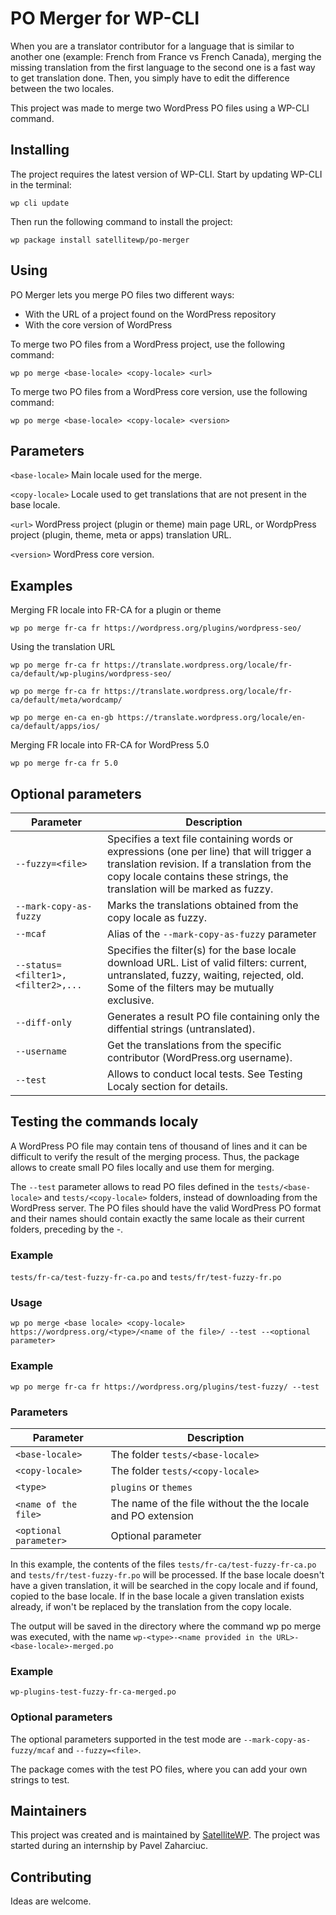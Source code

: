 # PO Merger for WP-CLI
When you are a translator contributor for a language that is similar to another one (example: French from France vs French Canada), merging the missing translation from the first language to the second one is a fast way to get translation done. Then, you simply have to edit the difference between the two locales.

This project was made to merge two WordPress PO files using a WP-CLI command.


## Installing
The project requires the latest version of WP-CLI. Start by updating WP-CLI in the terminal:

    wp cli update

Then run the following command to install the project:

    wp package install satellitewp/po-merger


## Using

PO Merger lets you merge PO files two different ways:

- With the URL of a project found on the WordPress repository
- With the core version of WordPress

To merge two PO files from a WordPress project, use the following command:

    wp po merge <base-locale> <copy-locale> <url>

To merge two PO files from a WordPress core version, use the following command:

    wp po merge <base-locale> <copy-locale> <version>

## Parameters

`<base-locale>` Main locale used for the merge.

`<copy-locale>` Locale used to get translations that are not present in the base locale.

`<url>` WordPress project (plugin or theme) main page URL, or WordpPress project (plugin, theme, meta or apps) translation URL.

`<version>` WordPress core version.

## Examples

Merging FR locale into FR-CA for a plugin or theme

    wp po merge fr-ca fr https://wordpress.org/plugins/wordpress-seo/

Using the translation URL

    wp po merge fr-ca fr https://translate.wordpress.org/locale/fr-ca/default/wp-plugins/wordpress-seo/
    
    wp po merge fr-ca fr https://translate.wordpress.org/locale/fr-ca/default/meta/wordcamp/
    
    wp po merge en-ca en-gb https://translate.wordpress.org/locale/en-ca/default/apps/ios/
    
Merging FR locale into FR-CA for WordPress 5.0

    wp po merge fr-ca fr 5.0

## Optional parameters
| Parameter | Description |
| ------ | ------ |
| `--fuzzy=<file>` | Specifies a text file containing words or expressions (one per line) that will trigger a translation revision. If a translation from the copy locale contains these strings, the translation will be marked as fuzzy.|
| `--mark-copy-as-fuzzy` | Marks the translations obtained from the copy locale as fuzzy.|
| `--mcaf` | Alias of the `--mark-copy-as-fuzzy` parameter |
| `--status=<filter1>,<filter2>,...` |	Specifies the filter(s) for the base locale download URL. List of valid filters: current, untranslated, fuzzy, waiting, rejected, old. Some of the filters may be mutually exclusive.|
| `--diff-only` |	Generates a result PO file containing only the diffential strings (untranslated).|
| `--username` | Get the translations from the specific contributor (WordPress.org username).|
| `--test` | Allows to conduct local tests. See Testing Localy section for details.|



## Testing the commands localy

A WordPress PO file may contain tens of thousand of lines and it can be difficult to verify the result of the merging process. Thus, the package allows to create small PO files locally and use them for merging.

The `--test` parameter allows to read PO files defined in the `tests/<base-locale>` and `tests/<copy-locale>` folders, instead of downloading from the WordPress server. The PO files should have the valid WordPress PO format and their names should contain exactly the same locale as their current folders, preceding by the -.

### Example
`tests/fr-ca/test-fuzzy-fr-ca.po` and `tests/fr/test-fuzzy-fr.po`

### Usage
`wp po merge <base locale> <copy-locale> https://wordpress.org/<type>/<name of the file>/ --test --<optional parameter>`

### Example
`wp po merge fr-ca fr https://wordpress.org/plugins/test-fuzzy/ --test`

### Parameters
| Parameter | Description |
| ------ | ------ |
|`<base-locale>` | The folder `tests/<base-locale>` |
|`<copy-locale>`	| The folder `tests/<copy-locale>` |
|`<type>` |	`plugins` or `themes` |
|`<name of the file>` |  The name of the file without the the locale and PO extension |
|`<optional parameter>`	| Optional parameter |

In this example, the contents of the files `tests/fr-ca/test-fuzzy-fr-ca.po` and `tests/fr/test-fuzzy-fr.po` will be processed. If the base locale doesn't have a given translation, it will be searched in the copy locale and if found, copied to the base locale. If in the base locale a given translation exists already, if won't be replaced by the translation from the copy locale.

The output will be saved in the directory where the command wp po merge was executed, with the name `wp-<type>-<name provided in the URL>-<base-locale>-merged.po`

### Example

    wp-plugins-test-fuzzy-fr-ca-merged.po

### Optional parameters
The optional parameters supported in the test mode are `--mark-copy-as-fuzzy/mcaf` and `--fuzzy=<file>`.

The package comes with the test PO files, where you can add your own strings to test.

## Maintainers
This project was created and is maintained by [SatelliteWP](https://www.satellitewp.com/en). The project was started during an internship by Pavel Zaharciuc.

## Contributing
Ideas are welcome.
